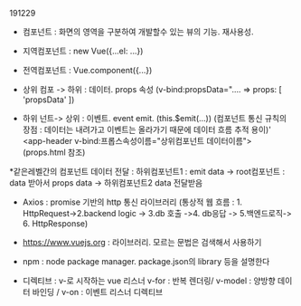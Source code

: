 191229
 * 컴포넌트 : 화면의 영역을 구분하여 개발할수 있는 뷰의 기능. 재사용성.

 * 지역컴포넌트 : new Vue({...el: ...})
 * 전역컴포넌트 : Vue.component({...})

 * 상위 컴포 -> 하위 : 데이터. props 속성 (v-bind:propsData=".... => props: [ 'propsData' ])
 * 하위 넌트-> 상위 : 이벤트. event emit. (this.$emit(...))
(컴포넌트 통신 규칙의 장점 : 데이터는 내려가고 이벤트는 올라가기 때문에 데이터 흐름 추적 용이)'
<app-header v-bind:프롭스속성이름="상위컴포넌트 데이터이름">
(props.html 참조)

*같은레벨간의 컴포넌트 데이터 전달 : 하위컴포넌트1 : emit data -> root컴포넌트 : data 받아서 props data -> 하위컴포넌트2 data 전달받음 

* Axios : promise 기반의 http 통신 라이브러리
(통상적 웹 흐름 : 1. HttpRequest->2.backend logic -> 3.db 호출 ->4. db응답 -> 5.백엔드로직-> 6. HttpResponse)

* https://www.vuejs.org : 라이브러리. 모르는 문법은 검색해서 사용하기

* npm : node package manager. package.json의 library 등을 설명한다

* 디렉티브 : v-로 시작하는 vue 리스너
v-for : 반복 렌더링/ v-model : 양방향 데이터 바인딩 / v-on : 이벤트 리스너 디렉티브 

